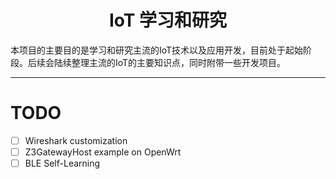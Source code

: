 <center> <h1>IoT 学习和研究</h1> </center>
本项目的主要目的是学习和研究主流的IoT技术以及应用开发，目前处于起始阶段。后续会陆续整理主流的IoT的主要知识点，同时附带一些开发项目。  

****

# TODO
- [ ] Wireshark customization
- [ ] Z3GatewayHost example on OpenWrt
- [ ] BLE Self-Learning
